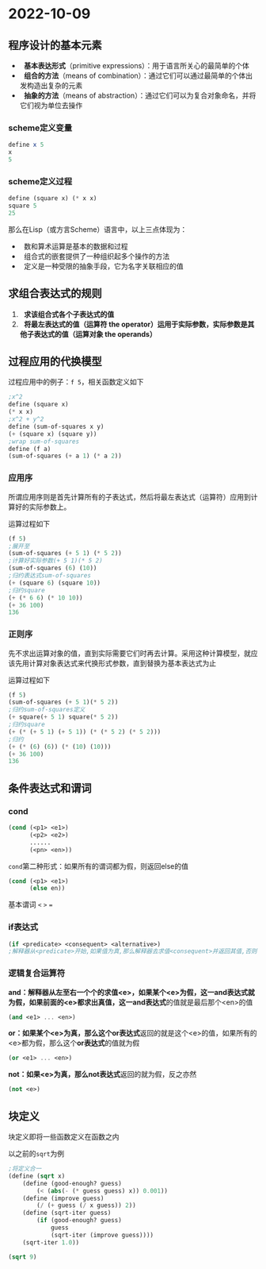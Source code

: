# 2022-10-09

## 程序设计的基本元素

*   **基本表达形式**（primitive expressions）：用于语言所关心的最简单的个体
*   **组合的方法**（means of combination）：通过它们可以通过最简单的个体出发构造出复杂的元素
*   **抽象的方法**（means of abstraction）：通过它们可以为复合对象命名，并将它们视为单位去操作

### scheme定义变量

```scheme
define x 5
x
5
```

### scheme定义过程

```scheme
define (square x) (* x x)
square 5
25
```

那么在Lisp（或方言Scheme）语言中，以上三点体现为：

*   数和算术运算是基本的数据和过程
*   组合式的嵌套提供了一种组织起多个操作的方法
*   定义是一种受限的抽象手段，它为名字关联相应的值

## 求组合表达式的规则

1.   **求该组合式各个子表达式的值**
2.   **将最左表达式的值（运算符 the operator）运用于实际参数，实际参数是其他子表达式的值（运算对象 the operands）**

## 过程应用的代换模型

过程应用中的例子：`f 5`，相关函数定义如下

```scheme
;x^2
define (square x)
(* x x)
;x^2 + y^2
define (sum-of-squares x y) 
(+ (square x) (square y))
;wrap sum-of-squares
define (f a)
(sum-of-squares (+ a 1) (* a 2))
```

### 应用序

所谓应用序则是首先计算所有的子表达式，然后将最左表达式（运算符）应用到计算好的实际参数上。

运算过程如下

```scheme
(f 5)
;展开至
(sum-of-squares (+ 5 1) (* 5 2))
;计算好实际参数(+ 5 1)(* 5 2)
(sum-of-squares (6) (10))
;归约表达式sum-of-squares
(+ (square 6) (square 10))
;归约square
(+ (* 6 6) (* 10 10))
(+ 36 100)
136
```



### 正则序

先不求出运算对象的值，直到实际需要它们时再去计算。采用这种计算模型，就应该先用计算对象表达式来代换形式参数，直到替换为基本表达式为止

运算过程如下

```scheme
(f 5)
(sum-of-squares (+ 5 1)(* 5 2))
;归约sum-of-squares定义
(+ square(+ 5 1) square(* 5 2))
;归约square
(+ (* (+ 5 1) (+ 5 1)) (* (* 5 2) (* 5 2)))
;归约
(+ (* (6) (6)) (* (10) (10)))
(+ 36 100)
136
```

## 条件表达式和谓词

### cond

```scheme
(cond (<p1> <e1>)
      (<p2> <e2>)
      ......
      (<pn> <en>))
```

`cond`第二种形式：如果所有的谓词<pn>都为假，则返回else的值

```scheme
(cond (<p1> <e1>)
      (else en))
```

基本谓词 `<` `>` `=`

### if表达式

```scheme
(if <predicate> <consequent> <alternative>)
;解释器从<predicate>开始,如果值为真,那么解释器去求值<consequent>并返回其值,否则它就去求值<alternative>并返回其值
```

### 逻辑复合运算符

**and：**解释器从左至右一个个的求值\<e>，如果某个\<e>为假，这一and表达式就为假，如果前面的\<e>都求出真值，这一**and表达式**的值就是最后那个\<en>的值

```scheme
(and <e1> ... <en>)
```

**or：**如果某个\<e>为真，那么这个**or表达式**返回的就是这个\<e>的值，如果所有的\<e>都为假，那么这个**or表达式**的值就为假

```scheme
(or <e1> ... <en>)
```

**not：**如果\<e>为真，那么**not表达式**返回的就为假，反之亦然

```scheme
(not <e>)
```

## 块定义

块定义即将一些函数定义在函数之内

以之前的`sqrt`为例

```scheme
;将定义合一
(define (sqrt x)
    (define (good-enough? guess)
        (< (abs(- (* guess guess) x)) 0.001))
    (define (improve guess)
        (/ (+ guess (/ x guess)) 2))             
    (define (sqrt-iter guess)
        (if (good-enough? guess)
            guess
            (sqrt-iter (improve guess))))           
    (sqrt-iter 1.0))

(sqrt 9)
```

